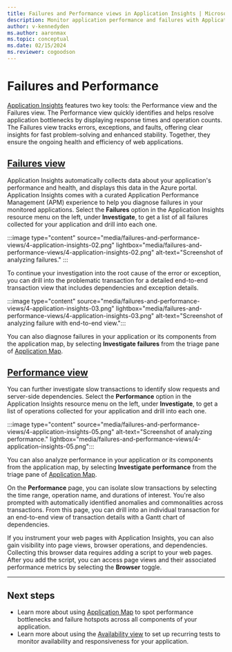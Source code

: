 ```yaml
---
title: Failures and Performance views in Application Insights | Microsoft Docs
description: Monitor application performance and failures with Application Insights.
author: v-kennedyden
ms.author: aaronmax
ms.topic: conceptual
ms.date: 02/15/2024
ms.reviewer: cogoodson 
---
```


# Failures and Performance

[Application Insights](./app-insights-overview.md) features two key tools: the Performance view and the Failures view. The Performance view quickly identifies and helps resolve application bottlenecks by displaying response times and operation counts. The Failures view tracks errors, exceptions, and faults, offering clear insights for fast problem-solving and enhanced stability. Together, they ensure the ongoing health and efficiency of web applications.

## [Failures view](#tab/failures-view)

Application Insights automatically collects data about your application's performance and health, and displays this data in the Azure portal. Application Insights comes with a curated Application Performance Management (APM) experience to help you diagnose failures in your monitored applications. Select the **Failures** option in the Application Insights resource menu on the left, under **Investigate**, to get a list of all failures collected for your application and drill into each one. 

:::image type="content" source="media/failures-and-performance-views/4-application-insights-02.png" lightbox="media/failures-and-performance-views/4-application-insights-02.png" alt-text="Screenshot of analyzing failures." :::

To continue your investigation into the root cause of the error or exception, you can drill into the problematic transaction for a detailed end-to-end transaction view that includes dependencies and exception details.

:::image type="content" source="media/failures-and-performance-views/4-application-insights-03.png" lightbox="media/failures-and-performance-views/4-application-insights-03.png" alt-text="Screenshot of analyzing failure with end-to-end view.":::

You can also diagnose failures in your application or its components from the application map, by selecting **Investigate failures** from the triage pane of [Application Map](app-map.md).

## [Performance view](#tab/performance-view)

You can further investigate slow transactions to identify slow requests and server-side dependencies. Select the **Performance** option in the Application Insights resource menu on the left, under **Investigate**, to get a list of operations collected for your application and drill into each one.

:::image type="content" source="media/failures-and-performance-views/4-application-insights-05.png" alt-text="Screenshot of analyzing performance." lightbox="media/failures-and-performance-views/4-application-insights-05.png":::

You can also analyze performance in your application or its components from the application map, by selecting **Investigate performance** from the triage pane of [Application Map](app-map.md).

On the **Performance** page, you can isolate slow transactions by selecting the time range, operation name, and durations of interest. You're also prompted with automatically identified anomalies and commonalities across transactions. From this page, you can drill into an individual transaction for an end-to-end view of transaction details with a Gantt chart of dependencies.

If you instrument your web pages with Application Insights, you can also gain visibility into page views, browser operations, and dependencies. Collecting this browser data requires adding a script to your web pages. After you add the script, you can access page views and their associated performance metrics by selecting the **Browser** toggle.

---

## Next steps

* Learn more about using [Application Map](app-map.md) to spot performance bottlenecks and failure hotspots across all components of your application.
* Learn more about using the [Availability view](availability-overview.md) to set up recurring tests to monitor availability and responsiveness for your application.